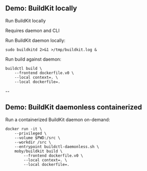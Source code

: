 ## Demo: BuildKit locally

Run BuildKit locally

Requires daemon and CLI

Run BuildKit daemon locally:

```plaintext
sudo buildkitd 2>&1 >/tmp/buildkit.log &
```

Run build against daemon:

```plaintext
buildctl build \
    --frontend dockerfile.v0 \
    --local context=. \
    --local dockerfile=.
```

--

## Demo: BuildKit daemonless containerized

Run a containerized BuildKit daemon on-demand:

```plaintext
docker run -it \
    --privileged \
    --volume $PWD:/src \
    --workdir /src \
    --entrypoint buildctl-daemonless.sh \
    moby/buildkit build \
        --frontend dockerfile.v0 \
        --local context=. \
        --local dockerfile=.
```
